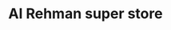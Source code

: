 ---
title: "Al Rehman super store"
url: /karachi/al-rehman-super-store-sector-15-a-3-sector-15-a-2-buffer-zone/
shop: general
---